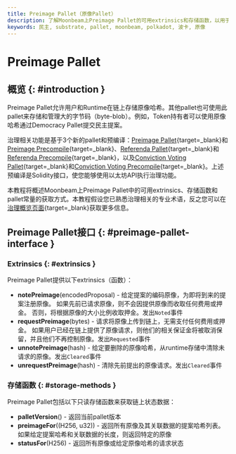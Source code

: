 ```yaml
---
title: Preimage Pallet（原像Pallet）
description: 了解Moonbeam上Preimage Pallet的可用extrinsics和存储函数，以用于存储和管理链上原像
keywords: 民主, substrate, pallet, moonbeam, polkadot, 波卡, 原像
---
```


# Preimage Pallet

## 概览 {: #introduction }

Preimage Pallet允许用户和Runtime在链上存储原像哈希。其他pallet也可使用此pallet来存储和管理大的字节码（byte-blob）。例如，Token持有者可以使用原像哈希通过Democracy Pallet提交民主提案。

治理相关功能是基于3个新的pallet和预编译：[Preimage Pallet](/builders/pallets-precompiles/pallets/preimage){target=_blank}和[Preimage Precompile](/builders/pallets-precompiles/precompiles/preimage){target=_blank}、[Referenda Pallet](/builders/pallets-precompiles/pallets/referenda){target=_blank}和[Referenda Precompile](/builders/pallets-precompiles/precompiles/referenda){target=_blank}，以及[Conviction Voting Pallet](/builders/pallets-precompiles/pallets/conviction-voting){target=_blank}和[Conviction Voting Precompile](/builders/pallets-precompiles/precompiles/conviction-voting){target=_blank}。上述预编译是Solidity接口，使您能够使用以太坊API执行治理功能。

本教程将概述Moonbeam上Preimage Pallet中的可用extrinsics、存储函数和pallet常量的获取方式。本教程假设您已熟悉治理相关的专业术语，反之您可以在[治理概览页面](/learn/features/governance/#opengov){target=_blank}获取更多信息。

## Preimage Pallet接口 {: #preimage-pallet-interface }

### Extrinsics {: #extrinsics }

Preimage Pallet提供以下extrinsics（函数）：

- **notePreimage**(encodedProposal) - 给定提案的编码原像，为即将到来的提案注册原像。 如果先前已请求原像，则不会因提供原像而收取任何费用或押金。 否则，将根据原像的大小比例收取押金。发出`Noted`事件
- **requestPreimage**(bytes) - 请求将原像上传到链上，无需支付任何费用或押金。 如果用户已经在链上提供了原像请求，则他们的相关保证金将被取消保留，并且他们不再控制原像。发出`Requested`事件
- **unnotePreimage**(hash) - 给定要删除的原像哈希，从runtime存储中清除未请求的原像。发出`Cleared`事件
- **unrequestPreimage**(hash) - 清除先前提出的原像请求。发出`Cleared`事件

### 存储函数 {: #storage-methods }

Preimage Pallet包括以下只读存储函数来获取链上状态数据：

- **palletVersion**() - 返回当前pallet版本
- **preimageFor**((H256, u32)) - 返回所有原像及其关联数据的提案哈希列表。如果给定提案哈希和关联数据的长度，则返回特定的原像
- **statusFor**(H256) - 返回所有原像或给定原像哈希的请求状态
